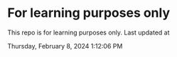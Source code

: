 # For learning purposes only
This repo is for learning purposes only.
Last updated at

Thursday, February 8, 2024 1:12:06 PM

